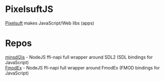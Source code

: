 # PixelsuftJS
[Pixelsuft](https://github.com/Pixelsuft) makes JavaScript/Web libs (apps)
# Repos
[minsdl2js](https://github.com/PixelsuftJS/minsdl2js) - NodeJS ffi-napi full wrapper around SDL2 (SDL bindings for JavaScript) <br />
[FmodEx](https://github.com/PixelsuftJS/FmodEx) - NodeJS ffi-napi full wrapper around FmodEx (FMOD bindings for JavaScript)
